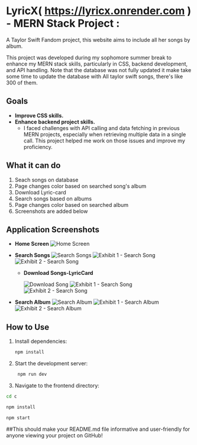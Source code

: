 # LyricX( https://lyricx.onrender.com ) - MERN Stack Project :
A Taylor Swift Fandom project, this website aims to include all her songs by album.

This project was developed during my sophomore summer break to enhance my MERN stack skills, particularly in CSS, backend development, and API handling. Note that the database was not fully updated it make take some time to update the database with All taylor swift songs, there's like 300 of them.

## Goals

- **Improve CSS skills.**
- **Enhance backend project skills.**
  - I faced challenges with API calling and data fetching in previous MERN projects, especially when retrieving multiple data in a single call. This project helped me work on those issues and improve my proficiency.
## What it can do
1. Seach songs on database
2. Page changes color based on searched song's album
3. Download Lyric-card
4. Search songs based on albums
5. Page changes color based on searched album
6. Screenshots are added below
## Application Screenshots

- **Home Screen**
  ![Home Screen](home.png)
- **Search Songs**
  ![Search Songs](searsongs.png)
  ![Exhibit 1 - Search Song](exhibit-1_searchsong.png)
  ![Exhibit 2 - Search Song](exhibit-2_searchsong.png)

  - **Download Songs-LyricCard**

    ![Download Song](download_image.png)
    ![Exhibit 1 - Search Song](Red.png)
    ![Exhibit 2 - Search Song](willow.png)

- **Search Album**
  ![Search Album](searchalbum.png)
  ![Exhibit 1 - Search Album](exhibit-1_searchalbum.png)
  ![Exhibit 2 - Search Album](exhibit-2_searchalbum.png)

## How to Use

1. Install dependencies:
   ```bash
   npm install
   ```
2. Start the development server:
   ```bash
    npm run dev
   ```
3. Navigate to the frontend directory:

```bash
cd c
```

```bash
npm install
```

```bash
npm start
```

##This should make your README.md file informative and user-friendly for anyone viewing your project on GitHub!
